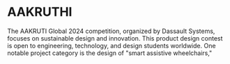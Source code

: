 # AAKRUTHI
The AAKRUTI Global 2024 competition, organized by Dassault Systems, focuses on sustainable design and innovation. This product design contest is open to engineering, technology, and design students worldwide. One notable project category is the design of "smart assistive wheelchairs,"  
